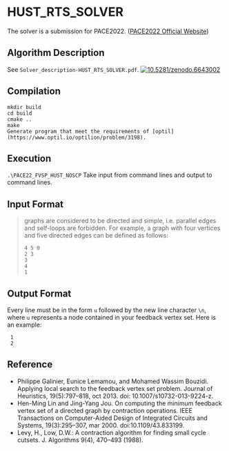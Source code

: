 # HUST_RTS_SOLVER

The solver is a submission for PACE2022. ([PACE2022 Official Website](https://pacechallenge.org/2022/))

## Algorithm Description

See `Solver_description-HUST_RTS_SOLVER.pdf`. [![10.5281/zenodo.6643002](https://zenodo.org/badge/503428440.svg)](https://doi.org/10.5281/zenodo.6643002)

## Compilation

```shell
mkdir build
cd build
cmake ..
make
Generate program that meet the requirements of [optil](https://www.optil.io/optilion/problem/3198).
```

## Execution

`.\PACE22_FVSP_HUST_NOSCP`
Take input from command lines and output to command lines.

## Input Format

> graphs are considered to be directed and simple, i.e. parallel edges and self-loops are forbidden. For example, a graph with four vertices and five directed edges can be defined as follows:
>
> ```
> 4 5 0 
> 2 3 
> 3
> 4 
> 1
> ```

## Output Format

Every line must be in the form `u` followed by the new line character `\n`, where `u` represents a node contained in your feedback vertex set. Here is an example:

```
 1 
 2
```

## Reference

- Philippe Galinier, Eunice Lemamou, and Mohamed Wassim Bouzidi. Applying local search to the feedback vertex set problem. Journal of Heuristics, 19(5):797–818, oct 2013. doi: 10.1007/s10732-013-9224-z.
- Hen-Ming Lin and Jing-Yang Jou. On computing the minimum feedback vertex set of a directed graph by contraction operations. IEEE Transactions on Computer-Aided Design of Integrated Circuits and Systems, 19(3):295–307, mar 2000. doi:10.1109/43.833199.
- Levy, H., Low, D.W.: A contraction algorithm for finding small cycle cutsets. J. Algorithms 9(4), 470–493 (1988).